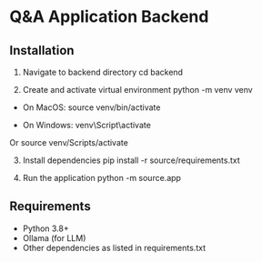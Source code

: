 # Q&A Application Backend

## Installation
1. Navigate to backend directory
cd backend

2. Create and activate virtual environment
python -m venv venv

- On MacOS: 
source venv/bin/activate

- On Windows:
venv\Script\activate 

Or 
source venv/Scripts/activate

3. Install dependencies
pip install -r source/requirements.txt

4. Run the application
python -m source.app

## Requirements
- Python 3.8+
- Ollama (for LLM)
- Other dependencies as listed in requirements.txt